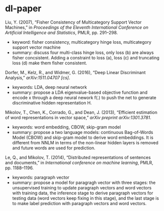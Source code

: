 # dl-paper

Liu, Y. (2007), “Fisher Consistency of Multicategory Support Vector Machines,” in *Proceedings of the Eleventh International Conference on Artificial Intelligence and Statistics*, PMLR, pp. 291–298.

* keyword: fisher consistency, multicategory hinge loss, multicategory support vector machine
* summary: discuss four multi-class hinge loss, only loss (b) are always fisher concsistent. Adding a constraint to loss (a), loss (c) and truncating loss (d)  make them fisher consistent. 

Dorfer, M., Kelz, R., and Widmer, G. (2016), “Deep Linear Discriminant Analysis,” *arXiv:1511.04707 [cs]*.

* keywords: LDA, deep neural network
* summary: propose a LDA eigenvalue-based objective function and encode x through a deep neural nework f(.) to push the net to generate discriminative hidden representation H.

Mikolov, T., Chen, K., Corrado, G., and Dean, J. (2013), “Efficient estimation of word representations in vector space,” *arXiv preprint arXiv:1301.3781*.

* keywords: word embedding, CBOW, skip-gram model
* summary: propose a two language models: continuous Bag-of-Words Model (CBOW) and skip-gram model to derive word embeddings. It is different from NNLM in terms of the non-linear hidden layers is removed and future words are used for prediction.

Le, Q., and Mikolov, T. (2014), “Distributed representations of sentences and documents,” in *International conference on machine learning*, PMLR, pp. 1188–1196.

* keywords: paragraph vector
* summary: propose a model for paragragh vector with three stages: the unsupervised training to update paragraph vectors and word vectors with training data, the inference stage to derive paragraph vectors for testing data (word vectors keep fixing in this stage), and the last stage is to make label prediction with paragraph vectors and word vectors.